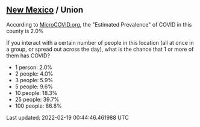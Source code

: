 
## [New Mexico](/united-states/new-mexico) / Union

According to [MicroCOVID.org](http://microcovid.org),
the "Estimated Prevalence" of COVID in this county is 2.0%

If you interact with a certain number of people in this location
(all at once in a group, or spread out across the day), what is the chance that
1 or more of them has COVID?

- 1 person: 2.0%
- 2 people: 4.0%
- 3 people: 5.9%
- 5 people: 9.6%
- 10 people: 18.3%
- 25 people: 39.7%
- 100 people: 86.8%

Last updated: 2022-02-19 00:44:46.461988 UTC
